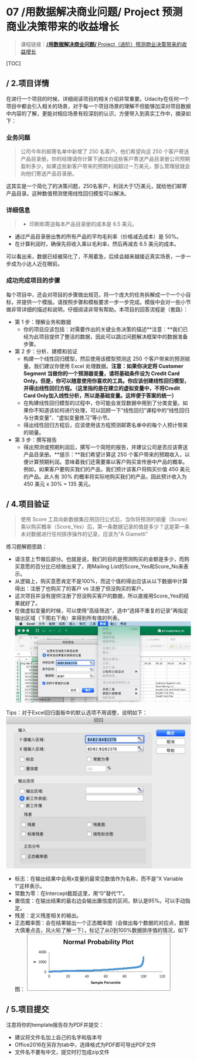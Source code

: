 # 07 /用数据解决商业问题/ Project 预测商业决策带来的收益增长

> 课程链接：[**/用数据解决商业问题/** Project（进阶）预测商业决策带来的收益增长](https://classroom.udacity.com/nanodegrees/nd002-cn-svip/parts/040afa6c-3c5d-4b44-bdd0-b420a0455145/modules/645d58b0-0428-4f37-84b7-d23ab925e533/lessons/69611016-0e23-4c4d-a68b-c64329f24240/concepts/96c8d7b1-9725-4870-8498-243a89fdcbd3)

[TOC]

## / 2.项目详情

在进行一个项目的时候，详细阅读项目的相关介绍非常重要。Udacity在任何一个项目中都会引入相关的场景，对于每一个项目场景的理解不但能够加深对项目数据中内容的了解，更能对相应场景有较深刻的认识，方便带入到真实工作中，摘录如下：

### 业务问题

> 公司今年的邮寄名单中新增了 250 名客户，他们希望向这 250 个客户寄送产品目录册。你的经理请你计算下通过向这些客户寄送产品目录册公司预期盈利多少。如果这些新客户带来的预期利润超过一万美元，那么管理层就会向他们寄送产品目录册。

这其实是一个简化了的决策问题，250名客户，利润大于1万美元，就给他们邮寄产品目录。这种数值预测使用线性回归模型可以解决。

### 详细信息

> - 印刷和寄送每本产品目录册的成本是 6.5 美元。
- 通过产品目录册出售的所有产品的平均毛利率（价格减去成本）是 50%。
- 在计算利润时，确保先将收入乘以毛利率，然后再减去 6.5 美元的成本。

可以看出来，数据已经被简化了，不用着急，后续会越来越接近真实场景，一步一步成为小达人近在眼前。

### 成功完成项目的步骤

每个项目中，还会对项目的步骤做出规范，将一个庞大的任务拆解成一个一个小目标，并提供一个模版。请按照步骤和模板要求一步一步完成。模版中会对一些小节做非常详细的描述和说明，仔细阅读非常有帮助。本项目的回答流程是（套路）：

- 第 1 步：理解业务和数据
    - 你的项目应该包括：对需要作出的关键业务决策的描述**注意：**我们已经为此项目提供了整洁的数据，因此可以跳过问题解决框架中的数据准备步骤。
- 第 2 步：分析、建模和验证
    - 构建一个线性回归模型，然后使用该模型预测这 250 个客户带来的预测销量。我们建议你使用 Excel 处理数据。**注意：**如果你决定将 Customer Segment 当做你的一个预测器变量，请将基础条件设为 Credit Card Only。但是，你可以随意使用你喜欢的工具。你应该创建线性回归模型，并得出线性回归方程。**（这里指的是在建立的虚拟变量中，不将Credit Card Only加入线性分析，所以是基础变量。这样便于答案的统一）**
    - 在构建线性回归模型的过程中，你可能会发现数据中用到了分类变量。如果你不知道该如何进行处理，可以回顾一下“线性回归”课程中的“线性回归与分类变量”、“虚拟变量练习”等小节。
    - 得出线性回归方程后，应该使用该方程预测邮寄名单中的每个人预计带来的销量。
- 第 3 步：撰写报告
    - 得出预测或预期利润后，撰写一个简短的报告，并建议公司是否应该寄送产品目录册。**提示：**我们希望计算这 250 个客户带来的预期收入，以便计算预期利润。意味着我们还需要乘以客户购买宣传册中产品的概率。例如，如果客户要购买我们的产品，我们预计该客户将购买价值 450 美元的产品。此人有 30% 的概率将实际地购买我们的产品，因此预计收入为 450 美元 x 30% = 135 美元。

## / 4.项目验证

> 使用 Score 工具向新数据集应用回归公式后，当你将预测的销量（Score）乘以购买概率（Score_Yes）后，第一条数据记录的值是多少？这是第一条未对数据进行任何排序操作的记录，应该为“A Giametti”

练习题解题思路：
- 请注意上节做后部分。也就是说，我们的目的是预测购买的金额是多少，而购买意愿的百分比已经做出来了，用Mailing List的Score_Yes和Score_No来表示。
- 从逻辑上，购买意愿肯定不是100%，而这个值的得出应该从以下数据中计算得出：注册了也购买了的客户 vs 注册了但没购买的客户。
- 这次项目并没有提供注册了但没购买客户的数据，所以直接用Score_Yes的结果就好了。
- 在做虚拟变量的时候，可以使用“高级筛选”，选中“选择不重复的记录”再指定输出区域（下图右下角）来得到所有值的列表。
![-c](media/15457154192477/15462346571505.jpg)

Tips：对于Excel回归面板中的默认选项不用调整，说明如下：
![-c](media/15457154192477/15462419906476.jpg)

- 标志：在输出结果中会用x变量的最常见数值作为名称，而不是“X Variable 1”这样表示。
- 常数为零：在Intercept截距这里，用“0”替代“1”。
- 置信度：在输出结果的最右边会输出置信度的区间，默认是95%。可以手动指定。
- 残差：定义残差相关的输出。
- 正态概率图：会在结果输出一个正态概率图（会做出每个数据的对应点，数据大慎重点击，风火轮了解一下），标记了从0到100%数据排序值的情况，如下图：
![-c](media/15457154192477/15462423993384.jpg)

## / 5.项目提交

注意将你的template报告存为PDF并提交：
- 建议将文件名加上自己的名字和版本号
- Office2016在另存为tab中，选择格式为PDF即可导出PDF文件
- 文件名不要有中文，提交时打包成zip文件